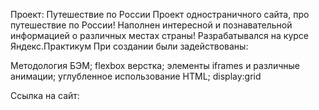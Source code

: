 Проект: Путешествие по России
Проект одностраничного сайта, про путешествие по России! Наполнен интересной и познавательной информацией о различных местах страны! Разрабатывался на курсе Яндекс.Практикум
При создании были задействованы:

Методология БЭМ;
flexbox верстка;
элементы iframes и различные анимации;
углубленное использование HTML;
display:grid 

Ссылка на сайт:

